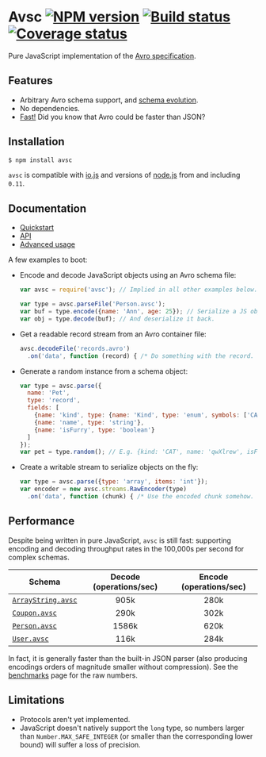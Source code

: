 # Avsc [![NPM version](https://img.shields.io/npm/v/avsc.svg)](https://www.npmjs.com/package/avsc) [![Build status](https://travis-ci.org/mtth/avsc.svg?branch=master)](https://travis-ci.org/mtth/avsc) [![Coverage status](https://coveralls.io/repos/mtth/avsc/badge.svg?branch=master&service=github)](https://coveralls.io/github/mtth/avsc?branch=master)

Pure JavaScript implementation of the [Avro specification](https://avro.apache.org/docs/current/spec.html).


## Features

+ Arbitrary Avro schema support, and [schema evolution][schema-evolution].
+ No dependencies.
+ [Fast!](#performance) Did you know that Avro could be faster than JSON?


## Installation

```bash
$ npm install avsc
```

`avsc` is compatible with [io.js][] and versions of [node.js][] from and
including `0.11`.


## Documentation

+ [Quickstart](https://github.com/mtth/avsc/wiki/Quickstart)
+ [API](https://github.com/mtth/avsc/wiki/API)
+ [Advanced usage](https://github.com/mtth/avsc/wiki/Advanced-usage)

A few examples to boot:

+ Encode and decode JavaScript objects using an Avro schema file:

  ```javascript
  var avsc = require('avsc'); // Implied in all other examples below.

  var type = avsc.parseFile('Person.avsc');
  var buf = type.encode({name: 'Ann', age: 25}); // Serialize a JS object.
  var obj = type.decode(buf); // And deserialize it back.
  ```

+ Get a readable record stream from an Avro container file:

  ```javascript
  avsc.decodeFile('records.avro')
    .on('data', function (record) { /* Do something with the record. */ });
  ```

+ Generate a random instance from a schema object:

  ```javascript
  var type = avsc.parse({
    name: 'Pet',
    type: 'record',
    fields: [
      {name: 'kind', type: {name: 'Kind', type: 'enum', symbols: ['CAT', 'DOG']}},
      {name: 'name', type: 'string'},
      {name: 'isFurry', type: 'boolean'}
    ]
  });
  var pet = type.random(); // E.g. {kind: 'CAT', name: 'qwXlrew', isFurry: true}
  ```

+ Create a writable stream to serialize objects on the fly:

  ```javascript
  var type = avsc.parse({type: 'array', items: 'int'});
  var encoder = new avsc.streams.RawEncoder(type)
    .on('data', function (chunk) { /* Use the encoded chunk somehow. */ });
  ```


## Performance

Despite being written in pure JavaScript, `avsc` is still fast: supporting
encoding and decoding throughput rates in the 100,000s per second for complex
schemas.

Schema | Decode (operations/sec) | Encode (operations/sec)
---|:-:|:-:
[`ArrayString.avsc`](benchmarks/schemas/ArrayString.avsc)  | 905k | 280k
[`Coupon.avsc`](benchmarks/schemas/Coupon.avsc) | 290k | 302k
[`Person.avsc`](benchmarks/schemas/Person.avsc) | 1586k | 620k
[`User.avsc`](benchmarks/schemas/User.avsc) | 116k | 284k

In fact, it is generally faster than the built-in JSON parser (also producing
encodings orders of magnitude smaller without compression). See the
[benchmarks][] page for the raw numbers.


## Limitations

+ Protocols aren't yet implemented.
+ JavaScript doesn't natively support the `long` type, so numbers larger than
  `Number.MAX_SAFE_INTEGER` (or smaller than the corresponding lower bound)
  will suffer a loss of precision.


[io.js]: https://iojs.org/en/
[node.js]: https://nodejs.org/en/
[benchmarks]: https://github.com/mtth/avsc/wiki/Benchmarks
[schema-evolution]: https://github.com/mtth/avsc/wiki/Advanced-usage#schema-evolution
